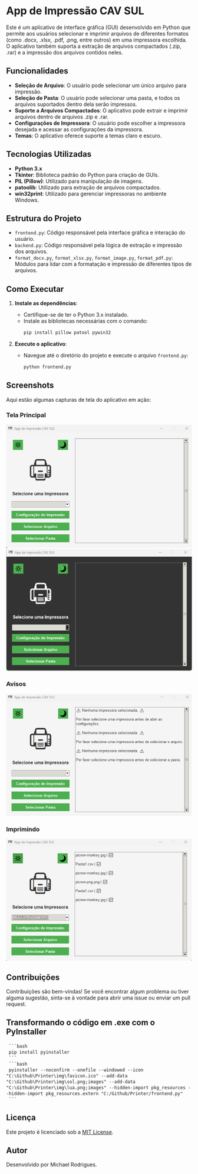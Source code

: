 # App de Impressão CAV SUL

Este é um aplicativo de interface gráfica (GUI) desenvolvido em Python que permite aos usuários selecionar e imprimir arquivos de diferentes formatos (como .docx, .xlsx, .pdf, .png, entre outros) em uma impressora escolhida. O aplicativo também suporta a extração de arquivos compactados (.zip, .rar) e a impressão dos arquivos contidos neles.

## Funcionalidades

- **Seleção de Arquivo**: O usuário pode selecionar um único arquivo para impressão.
- **Seleção de Pasta**: O usuário pode selecionar uma pasta, e todos os arquivos suportados dentro dela serão impressos.
- **Suporte a Arquivos Compactados**: O aplicativo pode extrair e imprimir arquivos dentro de arquivos .zip e .rar.
- **Configurações de Impressora**: O usuário pode escolher a impressora desejada e acessar as configurações da impressora.
- **Temas**: O aplicativo oferece suporte a temas claro e escuro.

## Tecnologias Utilizadas

- **Python 3.x**
- **Tkinter**: Biblioteca padrão do Python para criação de GUIs.
- **PIL (Pillow)**: Utilizado para manipulação de imagens.
- **patoolib**: Utilizado para extração de arquivos compactados.
- **win32print**: Utilizado para gerenciar impressoras no ambiente Windows.

## Estrutura do Projeto

- `frontend.py`: Código responsável pela interface gráfica e interação do usuário.
- `backend.py`: Código responsável pela lógica de extração e impressão dos arquivos.
- `format_docx.py`, `format_xlsx.py`, `format_image.py`, `format_pdf.py`: Módulos para lidar com a formatação e impressão de diferentes tipos de arquivos.

## Como Executar

1. **Instale as dependências**:
   - Certifique-se de ter o Python 3.x instalado.
   - Instale as bibliotecas necessárias com o comando:
     ```bash
     pip install pillow patool pywin32
     ```

2. **Execute o aplicativo**:
   - Navegue até o diretório do projeto e execute o arquivo `frontend.py`:
     ```bash
     python frontend.py
     ```

## Screenshots

Aqui estão algumas capturas de tela do aplicativo em ação:

### Tela Principal

![Tela Principal Claro](https://github.com/MichaelRodriguesOficial/printer/blob/main/imagens/Claro.png?raw=true)
![Tela Principal Escuro](https://github.com/MichaelRodriguesOficial/printer/blob/main/imagens/Escuro.png?raw=true)

### Avisos

![Avisos](https://github.com/MichaelRodriguesOficial/printer/blob/main/imagens/Avisos.png?raw=true)

### Imprimindo

![Imprimindo](https://github.com/MichaelRodriguesOficial/printer/blob/main/imagens/Imprimindo.png?raw=true)

## Contribuições

Contribuições são bem-vindas! Se você encontrar algum problema ou tiver alguma sugestão, sinta-se à vontade para abrir uma issue ou enviar um pull request.

## Transformando o código em .exe com o PyInstaller

     ```bash
     pip install pyinstaller
     ```
     ```bash
     pyinstaller --noconfirm --onefile --windowed --icon "C:\Github\Printer\img\favicon.ico" --add-data "C:\Github\Printer\img\sol.png;images" --add-data "C:\Github\Printer\img\lua.png;images" --hidden-import pkg_resources --hidden-import pkg_resources.extern "C:/Github/Printer/frontend.py"
     ```
     
## Licença

Este projeto é licenciado sob a [MIT License](LICENSE).

## Autor

Desenvolvido por Michael Rodrigues.

